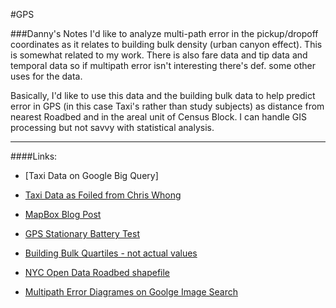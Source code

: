 #GPS 

###Danny's Notes
I'd like to analyze multi-path error in the pickup/dropoff coordinates as it relates to building bulk density (urban canyon effect). This is somewhat related to my work. There is also fare data and tip data and temporal data so if multipath error isn't interesting there's def. some other uses for the data.

Basically, I'd like to use this data and the building bulk data to help predict error in GPS (in this case Taxi's rather than study subjects) as distance from nearest Roadbed and in the areal unit of Census Block. I can handle GIS processing but not savvy with statistical analysis.

---


####Links:
* [Taxi Data on Google Big Query]
* [Taxi Data as Foiled from Chris Whong](http://chriswhong.com/open-data/foil_nyc_taxi/)

* [MapBox Blog Post](https://www.mapbox.com/blog/nyc-taxi/)

* [GPS Stationary Battery Test](https://cartodbacademy.cartodb.com/viz/26250460-05d8-11e4-9e73-0e73339ffa50/public_map)

* [Building Bulk Quartiles - not actual values](http://cartodbacademy.cartodb.com/viz/0e12d8f0-f185-11e3-a6bc-0e73339ffa50/embed_map)

* [NYC Open Data Roadbed shapefile](https://data.cityofnewyork.us/City-Government/Roadbed/xgwd-7vhd)

* [Multipath Error Diagrames on Goolge Image Search](https://www.google.com/search?q=multipath+error&es_sm=91&tbm=isch&imgil=lmyptHWdWtcRkM%253A%253Bkp_kCkAnfbpKCM%253Bhttp%25253A%25252F%25252Fgeoawesomeness.com%25252Fgnss-reflectometry-making-use-multipath-altimeter-measurements%25252F&source=iu&pf=m&fir=lmyptHWdWtcRkM%253A%252Ckp_kCkAnfbpKCM%252C_&usg=__93l_45AVQN1KYvCtk_LIsb7VahM%3D&biw=1327&bih=751&ved=0CDAQyjc&ei=thXtVOuVBMaoNuPqgzA#imgdii=_&imgrc=lmyptHWdWtcRkM%253A%3Bkp_kCkAnfbpKCM%3Bhttp%253A%252F%252Fgeoawesomeness.com%252Fwp-content%252Fuploads%252F2014%252F01%252Fmultipath.gif%3Bhttp%253A%252F%252Fgeoawesomeness.com%252Fgnss-reflectometry-making-use-multipath-altimeter-measurements%252F%3B337%3B268)
